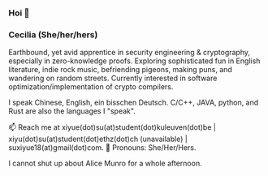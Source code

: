### Hoi 👋

<!--
**idyllicwanderings/idyllicwanderings** is a ✨ _special_ ✨ repository because its `README.md` (this file) appears on your GitHub profile.

Here are some ideas to get you started:

-->
 ### Cecilia (She/her/hers)
 Earthbound, yet avid apprentice in security engineering & cryptography, especially in zero-knowledge proofs. Exploring sophisticated fun in English literature, indie rock music, befriending pigeons, making puns, and wandering on random streets. Currently interested in software optimization/implementation of crypto compilers.

 I speak Chinese, English, ein bisschen Deutsch. C/C++, JAVA, python, and Rust are also the languages I "speak".

📫 Reach me at xiyue(dot)su(at)student(dot)kuleuven(dot)be | xiyu(dot)su(at)student(dot)ethz(dot)ch (unavailable) | suxiyue18(at)gmail(dot)com.
🧚 Pronouns: She/Her/Hers.

I cannot shut up about Alice Munro for a whole afternoon.
      
